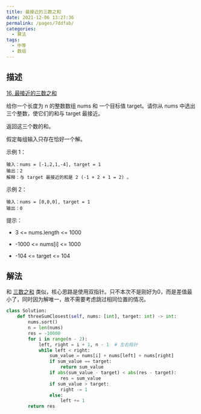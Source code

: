 ```yaml
---
title: 最接近的三数之和
date: 2021-12-06 13:27:36
permalink: /pages/7ddfab/
categories:
  - 算法
tags:
  - 中等
  - 数组
---
```

## 描述

[16. 最接近的三数之和](https://leetcode-cn.com/problems/3sum-closest/)

给你一个长度为 n 的整数数组 nums 和 一个目标值 target。请你从 nums 中选出三个整数，使它们的和与 target 最接近。

返回这三个数的和。

假定每组输入只存在恰好一个解。

示例 1：

```
输入：nums = [-1,2,1,-4], target = 1
输出：2
解释：与 target 最接近的和是 2 (-1 + 2 + 1 = 2) 。
```

示例 2：

```
输入：nums = [0,0,0], target = 1
输出：0
```


提示：

- 3 <= nums.length <= 1000

- -1000 <= nums[i] <= 1000
- -104 <= target <= 104

## 解法

和 [三数之和](/pages/df8e3f/) 类似，核心思路是使用双指针。只不本次不是刚好为0，而是差值最小了，同时因为解唯一，故不需要考虑跳过相同位置的情况。

```python
class Solution:
    def threeSumClosest(self, nums: [int], target: int) -> int:
        nums.sort()
        n = len(nums)
        res = -10000
        for i in range(n - 2):
            left, right = i + 1, n - 1  # 左右指针
            while left < right:
                sum_value = nums[i] + nums[left] + nums[right]
                if sum_value == target:
                    return sum_value
                if abs(sum_value - target) < abs(res - target):
                    res = sum_value
                if sum_value > target:
                    right -= 1
                else:
                    left += 1
        return res
```
